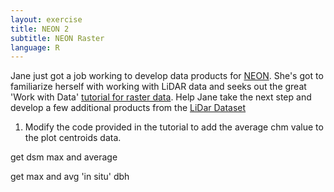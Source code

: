 ```yaml
---
layout: exercise
title: NEON 2
subtitle: NEON Raster
language: R
---
```


Jane just got a job working to develop data products for [NEON](neoninc.org). She's got to familiarize herself with working with LiDAR data and seeks out the great 'Work with Data' [tutorial for raster data](http://neondataskills.org/lidar-data/lidar-data-rasters-in-R/). Help Jane take the next step and develop a few additional products from the [LiDar Dataset](http://www.neonhighered.org/Data/LidarActivity/CHM_InSitu_Data.zip)

1. Modify the code provided in the tutorial to add the average chm value to the  plot centroids data.

get dsm max and average

get max and avg 'in situ' dbh
